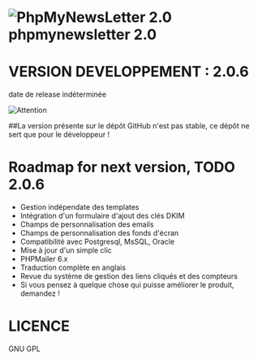 ![PhpMyNewsLetter 2.0](https://www.phpmynewsletter.com/css/images/phpmynewsletter_v2.png) 
phpmynewsletter 2.0
===================

# VERSION DEVELOPPEMENT : 2.0.6
 date de release indéterminée

![Attention](https://www.phpmynewsletter.com/images/attention.jpg)

##La version présente sur le dépôt GitHub n'est pas stable, ce dépôt ne sert que pour le développeur !

# Roadmap for next version, TODO 2.0.6
- Gestion indépendate des templates
- Intégration d'un formulaire d'ajout des clés DKIM
- Champs de personnalisation des emails
- Champs de personnalisation des fonds d'écran
- Compatibilité avec Postgresql, MsSQL, Oracle
- Mise à jour d'un simple clic
- PHPMailer 6.x
- Traduction complète en anglais
- Revue du système de gestion des liens cliqués et des compteurs
- Si vous pensez à quelque chose qui puisse améliorer le produit, demandez !
 
# LICENCE
GNU GPL

